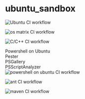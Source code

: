 # ubuntu_sandbox

![Ubuntu CI workflow](https://github.com/githubfoam/ubuntu_sandbox/workflows/Ubuntu%20CI%20workflow/badge.svg?branch=main)  

![os matrix CI workflow](https://github.com/githubfoam/ubuntu_sandbox/workflows/os%20matrix%20CI%20workflow/badge.svg?branch=main)  

![C/C++ CI workflow](https://github.com/githubfoam/ubuntu_sandbox/workflows/C/C++%20CI%20workflow/badge.svg?branch=main)  

Powershell on Ubuntu  
Pester  
PSGallery  
PSScriptAnalyzer  
![powershell on ubuntu CI workflow](https://github.com/githubfoam/ubuntu_sandbox/workflows/powershell%20on%20ubuntu%20CI%20workflow/badge.svg?branch=main)  

![ant CI workflow](https://github.com/githubfoam/ubuntu_sandbox/workflows/ant%20CI%20workflow/badge.svg?branch=main)  

![maven CI workflow](https://github.com/githubfoam/ubuntu_sandbox/workflows/maven%20CI%20workflow/badge.svg?branch=main)
